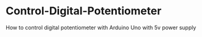 # Control-Digital-Potentiometer
How to control digital potentiometer with Arduino Uno with 5v power supply 
